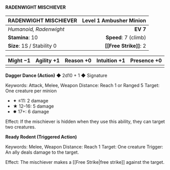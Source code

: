 #### RADENWIGHT MISCHIEVER

| RADENWIGHT MISCHIEVER      | **Level 1 Ambusher Minion** |
| :------------------------- | --------------------------: |
| *Humanoid, Radenwight*     |                    **EV 7** |
| **Stamina**: 10            |        **Speed**: 7 (climb) |
| **Size**: 1S / Stability 0 |          **[[Free Strike]]**: 2 |

| **Might** −1 | **Agility** +1 | **Reason** +0 | **Intuition** +1 | **Presence** +0 |
| ------------ | -------------- | ------------- | ---------------- | --------------- |
|              |                |               |                  |                 |

**Dagger Dance (Action)** ◆ 2d10 + 1 ◆ Signature

Keywords: Attack, Melee, Weapon
Distance: Reach 1 or Ranged 5
Target: One creature per minion

- ✦ ≤11: 2 damage
- ★ 12–16: 5 damage
- ✸ 17+: 6 damage

Effect: If the mischiever is hidden when they use this ability, they can target two creatures.

**Ready Rodent (Triggered Action)**

Keywords: Melee, Weapon
Distance: Reach 1
Target: One creature
Trigger: An ally deals damage to the target.

Effect: The mischiever makes a [[Free Strike|free strike]] against the target.
